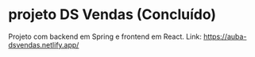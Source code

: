 # projeto DS Vendas (Concluído)
Projeto com backend em Spring e frontend em React.
Link: https://auba-dsvendas.netlify.app/

